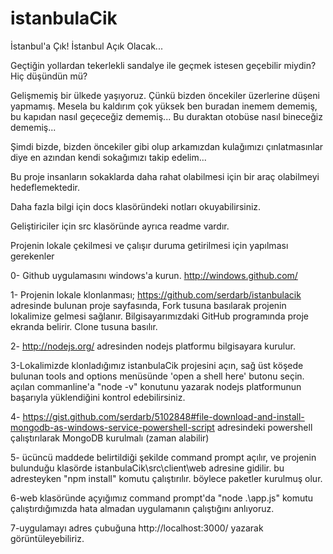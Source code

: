 istanbulaCik
============

İstanbul'a Çık! İstanbul Açık Olacak...

Geçtiğin yollardan tekerlekli sandalye ile geçmek istesen geçebilir miydin? Hiç düşündün mü?

Gelişmemiş bir ülkede yaşıyoruz. Çünkü bizden öncekiler üzerlerine düşeni yapmamış. Mesela bu kaldırım çok yüksek ben buradan inemem dememiş, bu kapıdan nasıl geçeceğiz dememiş... Bu duraktan otobüse nasıl bineceğiz dememiş...

Şimdi bizde, bizden öncekiler gibi olup arkamızdan kulağımızı çınlatmasınlar diye en azından kendi sokağımızı takip edelim...

Bu proje insanların sokaklarda daha rahat olabilmesi için bir araç olabilmeyi hedeflemektedir.

Daha fazla bilgi için docs klasöründeki notları okuyabilirsiniz.

Geliştiriciler için src klasöründe ayrıca readme vardır.

Projenin lokale çekilmesi ve çalışır duruma getirilmesi için yapılması gerekenler

0- Github uygulamasını windows'a kurun. http://windows.github.com/ 

1- Projenin lokale klonlanması;
https://github.com/serdarb/istanbulacik adresinde bulunan proje sayfasında, Fork tusuna basılarak projenin lokalimize gelmesi sağlanır. Bilgisayarımızdaki GitHub programında proje ekranda belirir. Clone tusuna basılır.

2- http://nodejs.org/ adresinden nodejs platformu bilgisayara kurulur.

3-Lokalimizde klonladığımız istanbulaCik projesini açın, sağ üst köşede bulunan tools and options menüsünde 'open a shell here' butonu seçin. açılan commanline'a "node -v" konutunu yazarak nodejs platformunun başarıyla yüklendiğini kontrol edebilirsiniz.

4- https://gist.github.com/serdarb/5102848#file-download-and-install-mongodb-as-windows-service-powershell-script   adresindeki powershell çalıştırılarak MongoDB kurulmalı (zaman alabilir)

5- ücüncü maddede belirtildiği şekilde command prompt açılır, ve projenin bulunduğu klasörde 
istanbulaCik\src\client\web adresine gidilir. bu adresteyken "npm install" komutu çalıştırılır. böylece paketler kurulmuş olur.

6-web klasöründe açyığımız command prompt'da "node .\app.js" komutu çalıştırdığımızda hata almadan uygulamanın çalıştığını anlıyoruz.

7-uygulamayı adres çubuğuna http://localhost:3000/ yazarak görüntüleyebiliriz.
